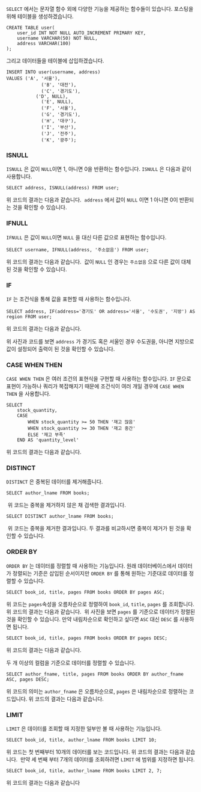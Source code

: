 <p><code>SELECT</code> 에서는 문자열 함수 외에 다양한 기능을 제공하는 함수들이 있습니다. 포스팅을 위해 테이블을 생성하겠습니다.</p>
<pre><code class="language-sql">CREATE TABLE user(
    user_id INT NOT NULL AUTO_INCREMENT PRIMARY KEY,
    username VARCHAR(50) NOT NULL,
    address VARCHAR(100) 
);</code></pre>
<p>그리고 데이터들을 테이블에 삽입하겠습니다.</p>
<pre><code class="language-sql">INSERT INTO user(username, address) 
VALUES ('A', '서울'),
             ('B', '대전'),
             ('C', '경기도'),
           ('D', NULL),
             ('E', NULL),
             ('F', '서울'),
             ('G', '경기도'),
             ('H', '대구'),
             ('I', '부산'),
             ('J', '전주'),
             ('K', '광주');</code></pre>
<h3 id="isnull">ISNULL</h3>
<p><code>ISNULL</code> 은 값이 <code>NULL</code>이면 1, 아니면 0을 반환하는 함수입니다. <code>ISNULL</code> 은 다음과 같이 사용합니다.</p>
<pre><code class="language-sql">SELECT address, ISNULL(address) FROM user;</code></pre>
<p>위 코드의 결과는 다음과 같습니다.
<img alt="" src="https://velog.velcdn.com/images/1113mj/post/d093f880-b73d-4ef1-92b4-72e72393534d/image.png" />
<code>address</code> 에서 값이 <code>NULL</code> 이면 1 아니면 0이 반환되는 것을 확인할 수 있습니다.</p>
<h3 id="ifnull">IFNULL</h3>
<p><code>IFNULL</code> 은 값이 <code>NULL</code>이면 <code>NULL</code> 을 대신 다른 값으로 표현하는 함수입니다.</p>
<pre><code class="language-sql">SELECT username, IFNULL(address, '주소없음') FROM user;</code></pre>
<p>위 코드의 결과는 다음과 같습니다.
<img alt="" src="https://velog.velcdn.com/images/1113mj/post/b0cf57ee-077c-4439-b7bf-9b45a7c7dd7d/image.png" />
값이 <code>NULL</code> 인 경우는 <code>주소없음</code> 으로 다른 값이 대체된 것을 확인할 수 있습니다.</p>
<h3 id="if">IF</h3>
<p><code>IF</code> 는 조건식을 통해 값을 표현할 때 사용하는 함수입니다.</p>
<pre><code class="language-sql">SELECT address, IF(address='경기도' OR address='서울', '수도권', '지방') AS region FROM user;</code></pre>
<p>위 코드의 결과는 다음과 같습니다.
<img alt="" src="https://velog.velcdn.com/images/1113mj/post/bec2528f-302f-45c5-856e-45a7c0b87f69/image.png" /></p>
<p>위 사진과 코드를 보면 <code>address</code> 가 경기도 혹은 서울인 경우 수도권을, 아니면 지방으로 값이 설정되어 출력이 된 것을 확인할 수 있습니다.</p>
<h3 id="case-when-then">CASE WHEN THEN</h3>
<p><code>CASE WHEN THEN</code> 은 여러 조건의 표현식을 구현할 때 사용하는 함수입니다. <code>IF</code> 문으로 표현이 가능하나 쿼리가 복잡해지기 때문에 조건식이 여러 개일 경우에 <code>CASE WHEN THEN</code> 을 사용합니다.</p>
<pre><code class="language-sql">SELECT 
    stock_quantity,
    CASE
        WHEN stock_quantity &gt;= 50 THEN '재고 많음'
        WHEN stock_quantity &gt;= 30 THEN '재고 중간'
        ELSE '재고 부족'
    END AS 'quantity_level'</code></pre>
<p>위 코드의 결과는 다음과 같습니다.
<img alt="" src="https://velog.velcdn.com/images/1113mj/post/113b9a5d-c3ee-49e5-8dc4-95d018e11684/image.png" /></p>
<h3 id="distinct">DISTINCT</h3>
<p><code>DISTINCT</code> 은 중복된 데이터를 제거해줍니다. </p>
<pre><code class="language-sql">SELECT author_lname FROM books;</code></pre>
<p><img alt="" src="https://velog.velcdn.com/images/1113mj/post/76d1e3ae-b522-47d7-85bd-7cb2c179f7df/image.png" />
위 코드는 중복을 제거하지 않은 채 검색한 결과입니다.</p>
<pre><code class="language-sql">SELECT DISTINCT author_lname FROM books;</code></pre>
<p><img alt="" src="https://velog.velcdn.com/images/1113mj/post/f7411faa-1d68-4e64-92a9-1eec08b237eb/image.png" />
위 코드는 중복을 제거한 결과입니다. 두 결과를 비교하시면 중복이 제거가 된 것을 확인할 수 있습니다.</p>
<h3 id="order-by">ORDER BY</h3>
<p><code>ORDER BY</code> 는 데이터를 정렬할 때 사용하는 기능입니다. 원래 데이터베이스에서 데이터가 정렬되는 기준은 삽입된 순서이지만 <code>ORDER BY</code> 를 통해 원하는 기준대로 데이터를 정렬할 수 있습니다.</p>
<pre><code class="language-sql">SELECT book_id, title, pages FROM books ORDER BY pages ASC;</code></pre>
<p>위 코드는 <code>pages</code>속성을 오름차순으로 정렬하여 <code>book_id</code>, <code>title</code>, <code>pages</code> 를 조회합니다. 위 코드의 결과는 다음과 같습니다.
<img alt="" src="https://velog.velcdn.com/images/1113mj/post/b37c393a-72a4-4a26-8ffb-d00329ffd8ac/image.png" />
위 사진을 보면 <code>pages</code> 를 기준으로 데이터가 정렬된 것을 확인할 수 있습니다.
만약 내림차순으로 확인하고 싶다면 <code>ASC</code> 대신 <code>DESC</code> 를 사용하면 됩니다.</p>
<pre><code class="language-sql">SELECT book_id, title, pages FROM books ORDER BY pages DESC;</code></pre>
<p>위 코드의 결과는 다음과 같습니다.
<img alt="" src="https://velog.velcdn.com/images/1113mj/post/4ad26f93-9314-4b00-ba7f-d734ef0ac414/image.png" /></p>
<p>두 개 이상의 컬럼을 기준으로 데이터를 정렬할 수 있습니다.</p>
<pre><code class="language-sql">SELECT author_fname, title, pages FROM books ORDER BY author_fname ASC, pages DESC;</code></pre>
<p>위 코드의 의미는 <code>author_fname</code> 은 오름차순으로, <code>pages</code> 은 내림차순으로 정렬하는 코드입니다.
위 코드의 결과는 다음과 같습니다.
<img alt="" src="https://velog.velcdn.com/images/1113mj/post/4faad4c1-c038-4c9f-8e98-0851bc12761d/image.png" /></p>
<h3 id="limit">LIMIT</h3>
<p><code>LIMIT</code> 은 데이터를 조회할 때 지정한 일부만 볼 때 사용하는 기능입니다.</p>
<pre><code class="language-sql">SELECT book_id, title, author_lname FROM books LIMIT 10;</code></pre>
<p>위 코드는 첫 번째부터 10개의 데이터를 보는 코드입니다.
위 코드의 결과는 다음과 같습니다.
<img alt="" src="https://velog.velcdn.com/images/1113mj/post/d3ec7b4c-2d56-40c7-ac45-c832fd51ef09/image.png" />
만약 세 번째 부터 7개의 데이터를 조회하려면 <code>LIMIT</code> 에 범위를 지정하면 됩니다.</p>
<pre><code class="language-sql">SELECT book_id, title, author_lname FROM books LIMIT 2, 7;</code></pre>
<p>위 코드의 결과는 다음과 같습니다
<img alt="" src="https://velog.velcdn.com/images/1113mj/post/b887af10-b0ee-4c6d-9119-51e1489796a5/image.png" /></p>
